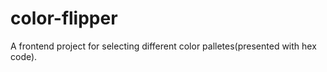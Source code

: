 # color-flipper
A frontend project for selecting different color palletes(presented with hex code).
